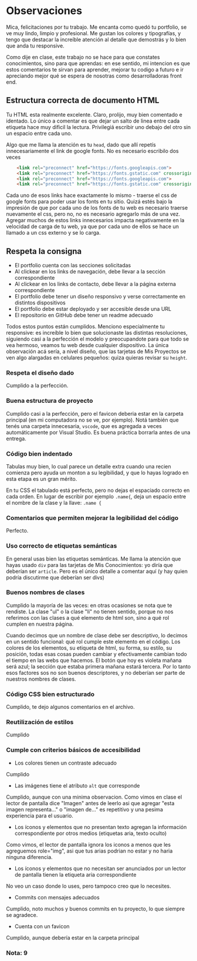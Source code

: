 # Observaciones

Mica, felicitaciones por tu trabajo. Me encanta como quedó tu portfolio, se ve muy lindo, limpio y profesional. Me gustan los colores y tipografías, y tengo que destacar la increíble atención al detalle que demostrás y lo bien que anda tu responsive. 

Como dije en clase, este trabajo no se hace para que constates conocimientos, sino para que aprendas: en ese sentido, mi intencion es que estos comentarios te sirvan para aprender, mejorar tu codigo a futuro e ir apreciando mejor qué se espera de nosotras como desarrolladoras front end.

## Estructura correcta de documento HTML

Tu HTML esta realmente excelente. Claro, prolijo, muy bien comentado e identado. Lo único a comentar es que dejar un salto de linea entre cada etiqueta hace muy dificil la lectura. Privilegiá escribir uno debajo del otro sin un espacio entre cada uno. 

Algo que me llama la atención es tu `head`, dado que allí repetís innecesariamente el link de google fonts. No es necesario escribilo dos veces

```html
    <link rel="preconnect" href="https://fonts.googleapis.com">
    <link rel="preconnect" href="https://fonts.gstatic.com" crossorigin>
    <link rel="preconnect" href="https://fonts.googleapis.com">
    <link rel="preconnect" href="https://fonts.gstatic.com" crossorigin>
```

Cada uno de esos links hace exactamente lo mismo - traerse el css de google fonts para poder usar los fonts en tu sitio. Quizá estés bajo la impresión de que por cada uno de los fonts de tu web es necesario traerse nuevamente el css, pero no, no es necesario agregarlo más de una vez. Agregar muchos de estos links innecesarios impacta negativamente en la velocidad de carga de tu web, ya que por cada uno de ellos se hace un llamado a un css externo y se lo carga. 

## Respeta la consigna

- El portfolio cuenta con las secciones solicitadas
- Al clickear en los links de navegación, debe llevar a la sección correspondiente
- Al clickear en los links de contacto, debe llevar a la página externa
  correspondiente
- El portfolio debe tener un diseño responsivo y verse correctamente en distintos dispositivos
- El portfolio debe estar deployado y ser accesible desde una URL
- El repositorio en GitHub debe tener un readme adecuado

Todos estos puntos están cumplidos. Menciono especialmente tu responsive: es increíble lo bien que solucionaste las distintas resoluciones, siguiendo casi a la perfección el modelo y preocupandote para que todo se vea hermoso, veamos tu web desde cualquier dispositivo. La única observación acá sería, a nivel diseño, que las tarjetas de Mis Proyectos se ven algo alargadas en celulares pequeños: quiza quieras revisar su `height`.

### Respeta el diseño dado

Cumplido a la perfección. 

### Buena estructura de proyecto

Cumplido casi a la perfección, pero el favicon deberia estar en la carpeta principal (en mi computadora no se ve, por ejemplo). Notá también que tenés una carpeta innecesaria, `vscode`, que es agregada a veces automáticamente por Visual Studio. Es buena práctica borrarla antes de una entrega. 

### Código bien indentado

Tabulas muy bien, lo cual parece un detalle extra cuando una recien comienza pero ayuda un monton a su legibilidad, y que lo hayas logrado en esta etapa es un gran mérito. 

En tu CSS el tabulado está perfecto, pero no dejas el espaciado correcto en cada orden. En lugar de escribir por ejemplo `.name{`, deja un espacio entre el nombre de la clase y la llave: `.name {`

### Comentarios que permiten mejorar la legibilidad del código

Perfecto. 

### Uso correcto de etiquetas semánticas

En general usas bien las etiquetas semánticas. Me llama la atención que hayas usado `div` para las tarjetas de Mis Conocimientos: yo diría que deberían ser `article`. Pero es el único detalle a comentar aquí (y hay quien podría discutirme que deberían ser divs)

### Buenos nombres de clases

Cumplido la mayoría de las veces: en otras ocasiones se nota que te rendiste. La clase "ul" o la clase "li" no tienen sentido, porque no nos referimos con las clases a qué elemento de html son, sino a qué rol cumplen en nuestra página. 

Cuando decimos que un nombre de clase debe ser descriptivo, lo decimos en un sentido funcional: qué rol cumple este elemento en el código. Los colores de los elementos, su etiqueta de html, su forma, su estilo, su posición, todas esas cosas pueden cambiar y efectivamente cambian todo el tiempo en las webs que hacemos. El botón que hoy es violeta mañana será azul; la sección que estaba primera mañana estará tercera. Por lo tanto esos factores sos no son buenos descriptores, y no deberían ser parte de nuestros nombres de clases.

### Código CSS bien estructurado

Cumplido, te dejo algunos comentarios en el archivo. 

### Reutilización de estilos

Cumplido

### Cumple con criterios básicos de accesibilidad

- Los colores tienen un contraste adecuado

Cumplido 

- Las imágenes tiene el atributo `alt` que corresponde

Cumplido, aunque con una minima observacion. Como vimos en clase el lector de pantalla dice "Imagen" antes de leerlo asi que agregar "esta imagen representa..." o "imagen de..." es repetitivo y una pesima experiencia para el usuario. 

- Los íconos y elementos que no presentan texto agregan la información correspondiente por otros medios (etiquetas aria, texto oculto)

Como vimos, el lector de pantalla ignora los iconos a menos que les agreguemos role="img", asi que tus arias podrian no estar y no haria ninguna diferencia. 

- Los íconos y elementos que no necesitan ser anunciados por un lector de pantalla tienen la etiqueta aria
  correspondiente

No veo un caso donde lo uses, pero tampoco creo que lo necesites. 

- Commits con mensajes adecuados

Cumplido, noto muchos y buenos commits en tu proyecto, lo que siempre se agradece.

- Cuenta con un favicon

Cumplido, aunque debería estar en la carpeta principal

### Nota: 9

